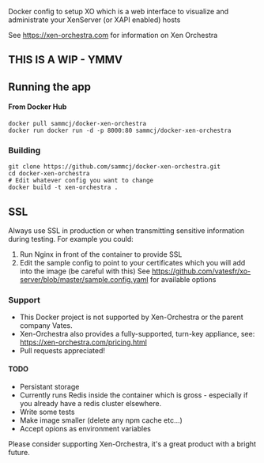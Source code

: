 Docker config to setup XO which is a web interface to visualize and administrate your XenServer (or XAPI enabled) hosts

See https://xen-orchestra.com for information on Xen Orchestra

## THIS IS A WIP - YMMV

## Running the app 

#### From Docker Hub

```
docker pull sammcj/docker-xen-orchestra
docker run docker run -d -p 8000:80 sammcj/docker-xen-orchestra
```

### Building

```
git clone https://github.com/sammcj/docker-xen-orchestra.git
cd docker-xen-orchestra
# Edit whatever config you want to change
docker build -t xen-orchestra . 
```

## SSL

Always use SSL in production or when transmitting sensitive information during testing.
For example you could:

1) Run Nginx in front of the container to provide SSL
2) Edit the sample config to point to your certificates which you will add into the image (be careful with this)
See https://github.com/vatesfr/xo-server/blob/master/sample.config.yaml for available options

### Support

* This Docker project is not supported by Xen-Orchestra or the parent company Vates.
* Xen-Orchestra also provides a fully-supported, turn-key appliance, see: https://xen-orchestra.com/pricing.html
* Pull requests appreciated!

#### TODO

* Persistant storage
* Currently runs Redis inside the container which is gross - especially if you already have a redis cluster elsewhere.
* Write some tests
* Make image smaller (delete any npm cache etc...)
* Accept opions as environment variables

Please consider supporting Xen-Orchestra, it's a great product with a bright future.
